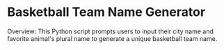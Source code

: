 # Basketball Team Name Generator
Overview:
This Python script prompts users to input their city name and favorite animal's plural name to generate a unique basketball team name.
